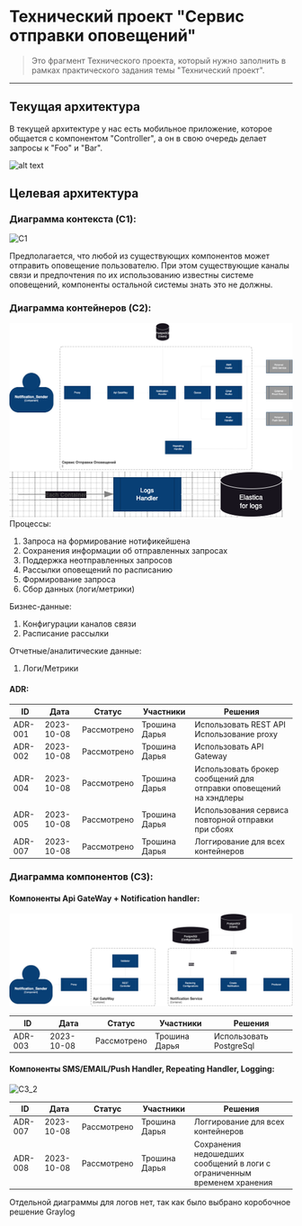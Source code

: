 # Технический проект "Сервис отправки оповещений"

> Это фрагмент Технического проекта, который нужно заполнить в рамках практического задания темы "Технический проект".
---

## Текущая архитектура

В текущей архитектуре у нас есть мобильное приложение, которое общается с компонентом "Controller", а он в свою очередь делает запросы к "Foo" и "Bar".

![alt text](static/current_arch.svg)


## Целевая архитектура

### Диаграмма контекста (C1):
![C1](static/c1.svg)

Предполагается, что любой из существующих компонентов может отправить оповещение пользователю. При этом существующие каналы связи и предпочтения по их использованию известны системе оповещений, компоненты остальной системы знать это не должны.

### Диаграмма контейнеров (C2):
![C2](static/c2.png)
![C2_logs](static/c2_2.png)
Процессы:
   1. Запроса на формирование нотификейшена
   2. Сохранения информации об отправленных запросах
   3. Поддержка неотправленных запросов
   4. Рассылки оповещений по расписанию
   5. Формирование запроса
   6. Сбор данных (логи/метрики)

Бизнес-данные:    
   1. Конфигурации каналов связи
   2. Расписание рассылки

Отчетные/аналитические данные:
   1. Логи/Метрики

#### ADR:

| ID      | Дата       | Статус      | Участники     | Решения                                         |
|---------|------------|-------------|---------------|-------------------------------------------------|
| ADR-001 | 2023-10-08 | Рассмотрено | Трошина Дарья | Использовать REST API <br/> Использование proxy |
| ADR-002 | 2023-10-08 | Рассмотрено | Трошина Дарья | Использовать API Gateway                        |
| ADR-004 | 2023-10-08 | Рассмотрено | Трошина Дарья | Использовать брокер сообщений для отправки оповещений на хэндлеры                                              |
| ADR-005 | 2023-10-08 | Рассмотрено | Трошина Дарья | Использования сервиса повторной отправки при сбоях                                              |
| ADR-007 | 2023-10-08 | Рассмотрено | Трошина Дарья | Логгирование для всех контейнеров                                            |



### Диаграмма компонентов (C3):

#### Компоненты Api GateWay + Notification handler:
![C3_1](static/c3_1.png)

| ID      | Дата       | Статус      | Участники     | Решения                                         |
|---------|------------|-------------|---------------|-------------------------------------------------|
| ADR-003 | 2023-10-08 | Рассмотрено | Трошина Дарья | Использовать PostgreSql                         |

#### Компоненты SMS/EMAIL/Push Handler, Repeating Handler, Logging:
![C3_2](static/с3_2.png)

| ID      | Дата       | Статус      | Участники     | Решения                                         |
|---------|------------|-------------|---------------|-------------------------------------------------|
| ADR-007 | 2023-10-08 | Рассмотрено | Трошина Дарья | Логгирование для всех контейнеров                         |
| ADR-008 | 2023-10-08 | Рассмотрено | Трошина Дарья | Сохранения недошедших сообщений в логи с ограниченным временем хранения                        |

Отдельной диаграммы для логов нет, так как было выбрано коробочное решение Graylog